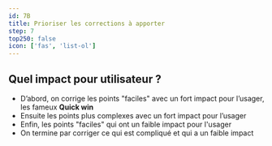 ```yaml
---
id: 7B
title: Prioriser les corrections à apporter
step: 7
top250: false
icon: ['fas', 'list-ol']
---
```


## Quel impact pour utilisateur ?

* D’abord, on corrige les points "faciles" avec un fort impact pour l’usager, les fameux **Quick win**
* Ensuite les points plus complexes avec un fort impact pour l’usager
* Enfin, les points "faciles" qui ont un faible impact pour l'usager
* On termine par corriger ce qui est compliqué et qui a un faible impact 